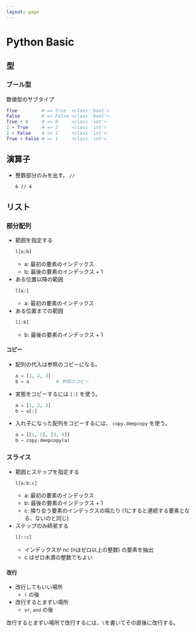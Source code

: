 ```yaml
---
layout: page
---
```


# Python Basic

## 型

### ブール型

数値型のサブタイプ

```python
True         # => True  <class 'bool'>
False        # => False <class 'bool'>
True + 0     # => 0     <class 'int'>
1 + True     # => 2     <class 'int'>
1 + False    # => 1     <class 'int'>
True + False # => 1     <class 'int'>
```

## 演算子

* 整数部分のみを出す。 `//`
    ```sh
    6 // 4
    ```

## リスト

### 部分配列

* 範囲を指定する
    ```python
    l[a:b]
    ```
    * a: 最初の要素のインデックス
    * b: 最後の要素のインデックス + 1
* ある位置以降の範囲
    ```python
    l[a:]
    ```
    * a: 最初の要素のインデックス
* ある位置までの範囲
    ```python
    l[:b]
    ```
    * b: 最後の要素のインデックス + 1
    
#### コピー

* 配列の代入は参照のコピーになる。
    ```python
    a = [1, 2, 3]
    b = a          # 参照のコピー
    ```
* 実態をコピーするには `[:]` を使う。
    ```python
    a = [1, 2, 3]
    b = a[:]
    ```
* 入れ子になった配列をコピーするには、 `copy.deepcopy` を使う。
    ```python
    a = [[1, 2], [3, 4]]
    b = copy.deepcopy(a)
    ```

### スライス

* 範囲とステップを指定する
    ```python
    l[a:b:c]
    ```
    * a: 最初の要素のインデックス
    * b: 最後の要素のインデックス + 1
    * c: 隣り合う要素のインデックスの隔たり (1にすると連続する要素となる、ないのと同じ)
* ステップのみ師弟する
    ```python
    l[::c]
    ```
    * インデックスが nc (nはゼロ以上の整数) の要素を抽出
    * c はゼロ未満の整数でもよい

#### 改行

* 改行してもいい場所
    * `(` の後
* 改行するとまずい場所
    * `or`, `and` の後

改行するとまずい場所で改行するには、`\`を書いてその直後に改行する。
